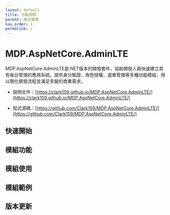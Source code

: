 ```yaml
---
layout: default
title: 功能說明
parent: 後台管理
nav_order: 1
permalink: /
---
```



# MDP.AspNetCore.AdminLTE

MDP.AspNetCore.AdminLTE是.NET版本的開發套件，協助開發人員快速建立具有後台管理的應用系統。提供身分驗證、角色授權、選單管理等多種功能模組，用以簡化開發流程並滿足多變的商業需求。

- 說明文件：[https://clark159.github.io/MDP.AspNetCore.AdminLTE/](https://clark159.github.io/MDP.AspNetCore.AdminLTE/)

- 程式源碼：[https://github.com/Clark159/MDP.AspNetCore.AdminLTE/](https://github.com/Clark159/MDP.AspNetCore.AdminLTE/)


## 快速開始


## 模組功能


## 模組使用


## 模組範例


## 版本更新